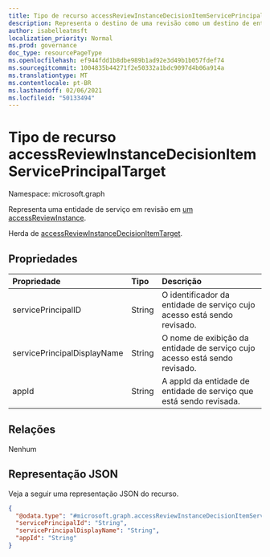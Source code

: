 ```yaml
---
title: Tipo de recurso accessReviewInstanceDecisionItemServicePrincipalTarget
description: Representa o destino de uma revisão como um destino de entidade de serviço.
author: isabelleatmsft
localization_priority: Normal
ms.prod: governance
doc_type: resourcePageType
ms.openlocfilehash: ef944fdd1b8dbe989b1ad92e3d49b1b057fdef74
ms.sourcegitcommit: 1004835b44271f2e50332a1bdc9097d4b06a914a
ms.translationtype: MT
ms.contentlocale: pt-BR
ms.lasthandoff: 02/06/2021
ms.locfileid: "50133494"
---
```

# <a name="accessreviewinstancedecisionitemserviceprincipaltarget-resource-type"></a>Tipo de recurso accessReviewInstanceDecisionItemServicePrincipalTarget

Namespace: microsoft.graph

Representa uma entidade de serviço em revisão em [um accessReviewInstance](accessreviewinstance.md).

Herda de [accessReviewInstanceDecisionItemTarget](../resources/accessreviewinstancedecisionitemtarget.md).

## <a name="properties"></a>Propriedades
| Propriedade | Tipo | Descrição |
| :--------------------------- | :------------------------ | :---------- |
| servicePrincipalID | String | O identificador da entidade de serviço cujo acesso está sendo revisado. |
| servicePrincipalDisplayName | String | O nome de exibição da entidade de serviço cujo acesso está sendo revisado. |
| appId | String | A appId da entidade de entidade de serviço que está sendo revisada. |

## <a name="relationships"></a>Relações
Nenhum

## <a name="json-representation"></a>Representação JSON
Veja a seguir uma representação JSON do recurso.
<!-- {
  "blockType": "resource",
  "@odata.type": "microsoft.graph.accessReviewInstanceDecisionItemServicePrincipalTarget"
}
-->
``` json
{
  "@odata.type": "#microsoft.graph.accessReviewInstanceDecisionItemServicePrincipalTarget",
  "servicePrincipalId": "String",
  "servicePrincipalDisplayName": "String",
  "appId": "String"
}
```
